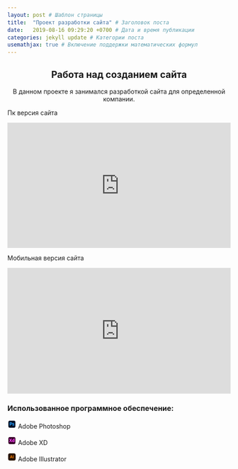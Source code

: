 ```yaml
---
layout: post # Шаблон страницы
title:  "Проект разработки сайта" # Заголовок поста
date:   2019-08-16 09:29:20 +0700 # Дата и время публикации
categories: jekyll update # Категории поста
usemathjax: true # Включение поддержки математических формул
---
```



<div style="text-align: center;">
<h2>Работа над созданием сайта</h2>

<p>В данном проекте я занимался разработкой сайта для определенной компании.</p>
</div>
<p>Пк версия сайта</p>
<div style="position: relative; padding-bottom: 56.25%; height: 0; overflow: hidden;">
    <iframe src="https://vk.com/video_ext.php?oid=159132079&id=456244335&hd=1&hash=c6020add1744c16c" style="position: absolute; top: 0; left: 0; width: 100%; height: 100%;" allow="autoplay; encrypted-media; fullscreen; picture-in-picture; screen-wake-lock;" frameborder="0" allowfullscreen></iframe>
</div>
<p>Мобильная версия сайта</p>
<div style="position: relative; padding-bottom: 56.25%; height: 0; overflow: hidden;">
    <iframe src="https://vkvideo.ru/video_ext.php?oid=159132079&id=456244334&hd=1&hash=069ab971c5bca28e" style="position: absolute; top: 0; left: 0; width: 100%; height: 100%;" allow="autoplay; encrypted-media; fullscreen; picture-in-picture; screen-wake-lock;" frameborder="0" allowfullscreen></iframe>
</div>
<div id="imageModal" class="modal">
  <span class="close" onclick="closeModal()">&times;</span>
  <img class="modal-content" id="modalImage">git status
</div>
<h3>Использованное программное обеспечение:</h3>
<div class="software-list">
    <p><img src="/assets/img/icon/photoshop.png" alt="photoshop icon" style="width:20px;"> Adobe Photoshop</p>
    <p><img src="/assets/img/icon/adobexd.png" alt="adobeXD icon" style="width:20px;"> Adobe XD</p>
    <p><img src="/assets/img/icon/illustrator.png" alt="adobeXD icon" style="width:20px;"> Adobe Illustrator</p>
</div>
<style>
.modal {
  display: none;
  position: fixed;
  z-index: 999;
  padding-top: 50px;
  left: 0;
  top: 0;
  width: 100%;
  height: 100%;
  background-color: rgba(0,0,0,0.9);
  cursor: pointer;
}

.modal-content {
  margin: auto;
  display: block;
  max-width: 90%;
  max-height: 90vh;
}

.close {
  position: fixed;
  left: 50%;
  transform: translateX(-50%);
  bottom: 20px;
  color: #f1f1f1;
  font-size: 40px;
  font-weight: bold;
  cursor: pointer;
}

@media screen and (min-width: 768px) {
  .close {
    position: absolute;
    left: auto;
    right: 35px;
    top: 15px;
    bottom: auto;
    transform: none;
  }
}

.zoomable {
  cursor: pointer;
}
</style>

<script>
function openModal(img) {
  var modal = document.getElementById("imageModal");
  var modalImg = document.getElementById("modalImage");
  modal.style.display = "block";
  modalImg.src = img.src;
  
  modal.onclick = function(e) {
    if (e.target === modal || e.target === modalImg) {
      closeModal();
    }
  }
}

function closeModal() {
  document.getElementById("imageModal").style.display = "none";
}
</script>

<div class="project-description">
</div>
